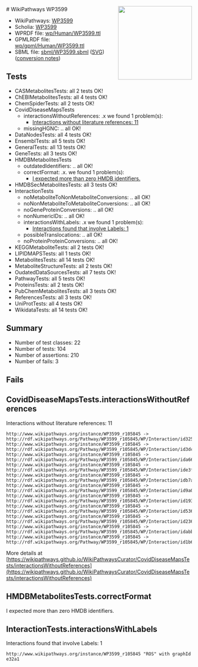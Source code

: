 <img style="float: right; width: 200px" src="../logo.png" />
# WikiPathways WP3599

* WikiPathways: [WP3599](https://identifiers.org/wikipathways:WP3599)
* Scholia: [WP3599](https://scholia.toolforge.org/wikipathways/WP3599)
* WPRDF file: [wp/Human/WP3599.ttl](../wp/Human/WP3599.ttl)
* GPMLRDF file: [wp/gpml/Human/WP3599.ttl](../wp/gpml/Human/WP3599.ttl)
* SBML file: [sbml/WP3599.sbml](../sbml/WP3599.sbml) ([SVG](../sbml/WP3599.svg)) ([conversion notes](../sbml/WP3599.txt))

## Tests
* CASMetabolitesTests: all 2 tests OK!
* ChEBIMetabolitesTests: all 4 tests OK!
* ChemSpiderTests: all 2 tests OK!
* CovidDiseaseMapsTests
    * interactionsWithoutReferences: .x we found 1 problem(s):
        * [Interactions without literature references: 11](#9701cce2)
    * missingHGNC: .. all OK!
* DataNodesTests: all 4 tests OK!
* EnsemblTests: all 5 tests OK!
* GeneralTests: all 13 tests OK!
* GeneTests: all 3 tests OK!
* HMDBMetabolitesTests
    * outdatedIdentifiers: .. all OK!
    * correctFormat: .x. we found 1 problem(s):
        * [I expected more than zero HMDB identifiers.](#ad154c1e)
* HMDBSecMetabolitesTests: all 3 tests OK!
* InteractionTests
    * noMetaboliteToNonMetaboliteConversions: .. all OK!
    * noNonMetaboliteToMetaboliteConversions: .. all OK!
    * noGeneProteinConversions: .. all OK!
    * nonNumericIDs: .. all OK!
    * interactionsWithLabels: .x we found 1 problem(s):
        * [Interactions found that involve Labels: 1](#630d2678)
    * possibleTranslocations: .. all OK!
    * noProteinProteinConversions: .. all OK!
* KEGGMetaboliteTests: all 2 tests OK!
* LIPIDMAPSTests: all 1 tests OK!
* MetabolitesTests: all 14 tests OK!
* MetaboliteStructureTests: all 2 tests OK!
* OudatedDataSourcesTests: all 7 tests OK!
* PathwayTests: all 5 tests OK!
* ProteinsTests: all 2 tests OK!
* PubChemMetabolitesTests: all 3 tests OK!
* ReferencesTests: all 3 tests OK!
* UniProtTests: all 4 tests OK!
* WikidataTests: all 14 tests OK!


## Summary

* Number of test classes: 22
* Number of tests: 104
* Number of assertions: 210
* Number of fails: 3

## Fails

<a name="9701cce2" />

## CovidDiseaseMapsTests.interactionsWithoutReferences

Interactions without literature references: 11
```
http://www.wikipathways.org/instance/WP3599_r105845 -> http://rdf.wikipathways.org/Pathway/WP3599_r105845/WP/Interaction/id325e64da
http://www.wikipathways.org/instance/WP3599_r105845 -> http://rdf.wikipathways.org/Pathway/WP3599_r105845/WP/Interaction/id3dcf8722
http://www.wikipathways.org/instance/WP3599_r105845 -> http://rdf.wikipathways.org/Pathway/WP3599_r105845/WP/Interaction/ida66f2245
http://www.wikipathways.org/instance/WP3599_r105845 -> http://rdf.wikipathways.org/Pathway/WP3599_r105845/WP/Interaction/ide3ff3f41
http://www.wikipathways.org/instance/WP3599_r105845 -> http://rdf.wikipathways.org/Pathway/WP3599_r105845/WP/Interaction/idb7ae0a
http://www.wikipathways.org/instance/WP3599_r105845 -> http://rdf.wikipathways.org/Pathway/WP3599_r105845/WP/Interaction/id9a088dab
http://www.wikipathways.org/instance/WP3599_r105845 -> http://rdf.wikipathways.org/Pathway/WP3599_r105845/WP/Interaction/id19399ec5
http://www.wikipathways.org/instance/WP3599_r105845 -> http://rdf.wikipathways.org/Pathway/WP3599_r105845/WP/Interaction/id5368898d
http://www.wikipathways.org/instance/WP3599_r105845 -> http://rdf.wikipathways.org/Pathway/WP3599_r105845/WP/Interaction/id236dd07f
http://www.wikipathways.org/instance/WP3599_r105845 -> http://rdf.wikipathways.org/Pathway/WP3599_r105845/WP/Interaction/idabbef303
http://www.wikipathways.org/instance/WP3599_r105845 -> http://rdf.wikipathways.org/Pathway/WP3599_r105845/WP/Interaction/id1b6bd66b
```

More details at [https://wikipathways.github.io/WikiPathwaysCurator/CovidDiseaseMapsTests/interactionsWithoutReferences](https://wikipathways.github.io/WikiPathwaysCurator/CovidDiseaseMapsTests/interactionsWithoutReferences)

<a name="ad154c1e" />

## HMDBMetabolitesTests.correctFormat

I expected more than zero HMDB identifiers.
<a name="630d2678" />

## InteractionTests.interactionsWithLabels

Interactions found that involve Labels: 1
```
http://www.wikipathways.org/instance/WP3599_r105845 "ROS" with graphId e32a1
```

